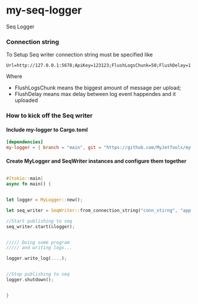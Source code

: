 # my-seq-logger
Seq Logger


### Connection string

To Setup Seq writer connection string must be specified like

```
Url=http://127.0.0.1:5678;ApiKey=123123;FlushLogsChunk=50;FlushDelay=1
```

Where 

* FlushLogsChunk means the biggest amount of message per upload;
* FlushDelay means max delay between log event happendes and it uploaded


### How to kick off the Seq writer

#### Include my-logger to Cargo.toml
```toml
[dependencies]
my-logger = { branch = "main", git = "https://github.com/MyJetTools/my-logger.git" }
```
#### Create MyLogger and SeqWriter instances and configure them together
```rust

#[tokio::main]
async fn main() {


let logger = MyLogger::new();

let seq_writer = SeqWriter::from_connection_string("conn_stirng", "app-name");

//Start publishing to seq
seq_writer.start(&logger);


///// Doing some program
///// and writing logs...

logger.write_log(....);


//Stop publishing to seq
logger.shutdown();


}



```
